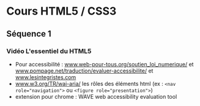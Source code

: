 # Cours HTML5 / CSS3
## Séquence 1
### Vidéo L'essentiel du HTML5
- Pour accessibilité : www.web-pour-tous.org/soutien_loi_numerique/ et www.pompage.net/traduction/evaluer-accessibilite/ et www.lesintegristes.com
- www.w3.org/TR/wai-aria/ les rôles des éléments html (ex : `<nav role="navigation">` ou `<figure role="presentation">`)
- extension pour chrome : WAVE web accessibility evaluation tool
